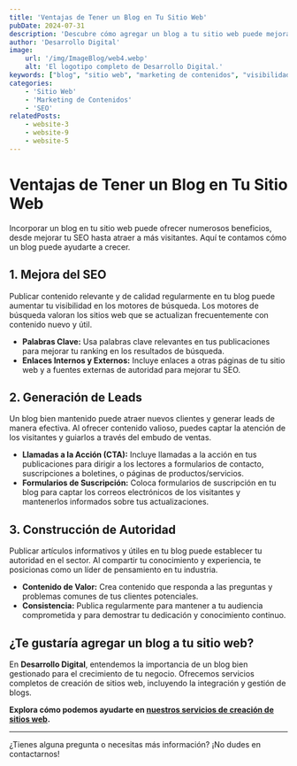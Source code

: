 ```yaml
---
title: 'Ventajas de Tener un Blog en Tu Sitio Web'
pubDate: 2024-07-31
description: 'Descubre cómo agregar un blog a tu sitio web puede mejorar tu visibilidad en línea y atraer más clientes.'
author: 'Desarrollo Digital'
image:
    url: '/img/ImageBlog/web4.webp'
    alt: 'El logotipo completo de Desarrollo Digital.'
keywords: ["blog", "sitio web", "marketing de contenidos", "visibilidad en línea"]
categories:
    - 'Sitio Web'
    - 'Marketing de Contenidos'
    - 'SEO'
relatedPosts: 
    - website-3
    - website-9
    - website-5
---
```


# Ventajas de Tener un Blog en Tu Sitio Web

Incorporar un blog en tu sitio web puede ofrecer numerosos beneficios, desde mejorar tu SEO hasta atraer a más visitantes. Aquí te contamos cómo un blog puede ayudarte a crecer.

## 1. **Mejora del SEO**

Publicar contenido relevante y de calidad regularmente en tu blog puede aumentar tu visibilidad en los motores de búsqueda. Los motores de búsqueda valoran los sitios web que se actualizan frecuentemente con contenido nuevo y útil.

- **Palabras Clave:** Usa palabras clave relevantes en tus publicaciones para mejorar tu ranking en los resultados de búsqueda.
- **Enlaces Internos y Externos:** Incluye enlaces a otras páginas de tu sitio web y a fuentes externas de autoridad para mejorar tu SEO.

## 2. **Generación de Leads**

Un blog bien mantenido puede atraer nuevos clientes y generar leads de manera efectiva. Al ofrecer contenido valioso, puedes captar la atención de los visitantes y guiarlos a través del embudo de ventas.

- **Llamadas a la Acción (CTA):** Incluye llamadas a la acción en tus publicaciones para dirigir a los lectores a formularios de contacto, suscripciones a boletines, o páginas de productos/servicios.
- **Formularios de Suscripción:** Coloca formularios de suscripción en tu blog para captar los correos electrónicos de los visitantes y mantenerlos informados sobre tus actualizaciones.

## 3. **Construcción de Autoridad**

Publicar artículos informativos y útiles en tu blog puede establecer tu autoridad en el sector. Al compartir tu conocimiento y experiencia, te posicionas como un líder de pensamiento en tu industria.

- **Contenido de Valor:** Crea contenido que responda a las preguntas y problemas comunes de tus clientes potenciales.
- **Consistencia:** Publica regularmente para mantener a tu audiencia comprometida y para demostrar tu dedicación y conocimiento continuo.

## **¿Te gustaría agregar un blog a tu sitio web?**

En **Desarrollo Digital**, entendemos la importancia de un blog bien gestionado para el crecimiento de tu negocio. Ofrecemos servicios completos de creación de sitios web, incluyendo la integración y gestión de blogs.

**Explora cómo podemos ayudarte en [nuestros servicios de creación de sitios web](https://desarrollo-digital.com/servicios/website/).**

---

¿Tienes alguna pregunta o necesitas más información? ¡No dudes en contactarnos!
